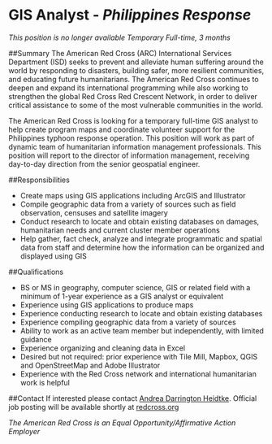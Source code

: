 GIS Analyst - *Philippines Response*
========
*This position is no longer available*
*Temporary Full-time, 3 months*


##Summary
The American Red Cross (ARC) International Services Department (ISD) seeks to prevent and alleviate human suffering around the world by responding to disasters, building safer, more resilient communities, and educating future humanitarians. The American Red Cross continues to deepen and expand its international programming while also working to strengthen the global Red Cross Red Crescent Network, in order to deliver critical assistance to some of the most vulnerable communities in the world.

The American Red Cross is looking for a temporary full-time GIS analyst to help create program maps and coordinate volunteer support for the Philippines typhoon response operation.  This position will work as part of dynamic team of humanitarian information management professionals.  This position will report to the director of information management, receiving day-to-day direction from the senior geospatial engineer.

##Responsibilities
- Create maps using GIS applications including ArcGIS and Illustrator
- Compile geographic data from a variety of sources such as field observation, censuses and satellite imagery
- Conduct research to locate and obtain existing databases on damages, humanitarian needs and current cluster member operations
- Help gather, fact check, analyze and integrate programmatic and spatial data from staff and determine how the information can be organized and displayed using GIS

##Qualifications
- BS or MS in geography, computer science, GIS or related field with a minimum of 1-year experience as a GIS analyst or equivalent
- Experience using GIS applications to produce maps
- Experience conducting research to locate and obtain existing databases
- Experience compiling geographic data from a variety of sources
- Ability to work as an active team member but independently, with limited guidance
- Experience organizing and cleaning data in Excel
- Desired but not required:  prior experience with Tile Mill, Mapbox, QGIS and OpenStreetMap and Adobe Illustrator
- Experience with the Red Cross network and international humanitarian work is helpful

##Contact
If interested please contact [Andrea Darrington Heidtke](mailto://andrea.darringtonheidtke@redcross.org). Official job posting will be available shortly at [redcross.org](http://www.redcross.org/about-us/careers)

*The American Red Cross is an Equal Opportunity/Affirmative Action Employer*
